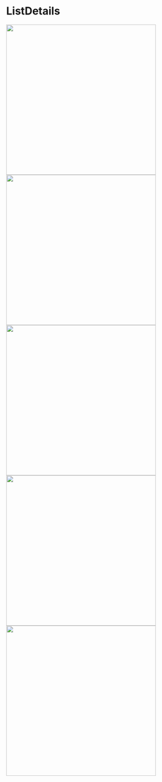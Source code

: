# ListDetails

<img src = "https://user-images.githubusercontent.com/49244529/74651018-9cba9900-518b-11ea-835d-c3f0a71ffeef.png" width = "400">
<img src = "https://user-images.githubusercontent.com/49244529/74651026-a17f4d00-518b-11ea-8d9c-7445e40f90f3.png" width = "400">
<img src = "https://user-images.githubusercontent.com/49244529/74651030-a2b07a00-518b-11ea-9f4b-089f2639ead2.png" width = "400">  
<img src = "https://user-images.githubusercontent.com/49244529/74651036-a3e1a700-518b-11ea-991e-7f515642773b.png" width = "400">  
<img src = "https://user-images.githubusercontent.com/49244529/74651039-a47a3d80-518b-11ea-85e5-fb2ab6f1095c.png" width = "400">

